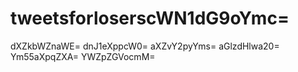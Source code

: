 # tweetsforloserscWN1dG9oYmc=
dXZkbWZnaWE=
dnJ1eXppcW0=
aXZvY2pyYms=
aGlzdHlwa20=
Ym55aXpqZXA=
YWZpZGVocmM=

